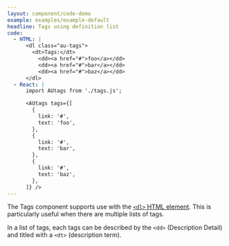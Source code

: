 ```yaml
---
layout: component/code-demo
example: examples/example-default
headline: Tags using definition list
code:
  - HTML: |
      <dl class="au-tags">
        <dt>Tags:</dt>
          <dd><a href="#">foo</a></dd>
          <dd><a href="#">bar</a></dd>
          <dd><a href="#">baz</a></dd>
      </dl>
  - React: |
      import AUtags from './tags.js';

      <AUtags tags={[
        {
          link: '#',
          text: 'foo',
        },
        {
          link: '#',
          text: 'bar',
        },
        {
          link: '#',
          text: 'baz',
        },
      ]} />
---
```



The Tags component supports use with the [`<dl>` HTML element]( https://developer.mozilla.org/en-US/docs/Web/HTML/Element/dl). This is particularly useful when there are multiple lists of tags.

In a list of tags, each tags can be described by the `<dd>` (Description Detail) and titled with a `<dt>` (description term).
